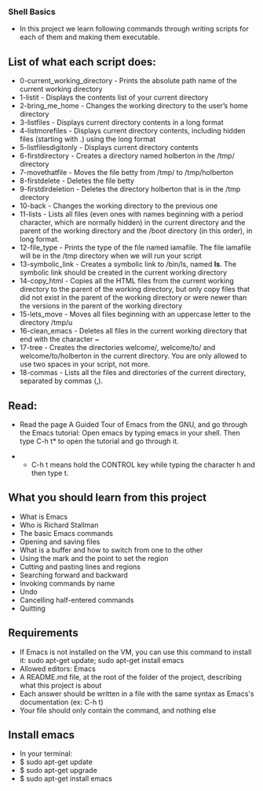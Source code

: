 ### Shell Basics

- In this project we learn following commands through writing scripts for each of them and making them executable.

## List of what each script does:

- 0-current_working_directory - Prints the absolute path name of the current working directory
- 1-listit - Displays the contents list of your current directory
- 2-bring_me_home - Changes the working directory to the user’s home directory
- 3-listfiles - Displays current directory contents in a long format
- 4-listmorefiles - Displays current directory contents, including hidden files (starting with .) using the long format
- 5-listfilesdigitonly - Displays current directory contents
- 6-firstdirectory - Creates a directory named holberton in the /tmp/ directory
- 7-movethatfile - Moves the file betty from /tmp/ to /tmp/holberton
- 8-firstdelete - Deletes the file betty
- 9-firstdirdeletion - Deletes the directory holberton that is in the /tmp directory
- 10-back - Changes the working directory to the previous one
- 11-lists - Lists all files (even ones with names beginning with a period character, which are normally hidden) in the current directory and the parent of the working directory and the /boot directory (in this order), in long format.
- 12-file_type - Prints the type of the file named iamafile. The file iamafile will be in the /tmp directory when we will run your script
- 13-symbolic_link - Creates a symbolic link to /bin/ls, named __ls__. The symbolic link should be created in the current working directory
- 14-copy_html - Copies all the HTML files from the current working directory to the parent of the working directory, but only copy files that did not exist in the parent of the working directory or were newer than the versions in the parent of the working directory
- 15-lets_move - Moves all files beginning with an uppercase letter to the directory /tmp/u
- 16-clean_emacs - Deletes all files in the current working directory that end with the character ~
- 17-tree - Creates the directories welcome/, welcome/to/ and welcome/to/holberton in the current directory. You are only allowed to use two spaces in your script, not more.
- 18-commas - Lists all the files and directories of the current directory, separated by commas (,).

## Read:

- Read the page A Guided Tour of Emacs from the GNU, and go through the Emacs tutorial: Open emacs by typing emacs in your shell. Then type C-h t* to open the tutorial and go through it.

- * C-h t means hold the CONTROL key while typing the character h and then type t.

## What you should learn from this project

- What is Emacs
- Who is Richard Stallman
- The basic Emacs commands
- Opening and saving files
- What is a buffer and how to switch from one to the other
- Using the mark and the point to set the region
- Cutting and pasting lines and regions
- Searching forward and backward
- Invoking commands by name
- Undo
- Cancelling half-entered commands
- Quitting

## Requirements

- If Emacs is not installed on the VM, you can use this command to install it: sudo apt-get update; sudo apt-get install emacs
- Allowed editors: Emacs
- A README.md file, at the root of the folder of the project, describing what this project is about
- Each answer should be written in a file with the same syntax as Emacs's documentation (ex: C-h t)
- Your file should only contain the command, and nothing else

## Install emacs

- In your terminal:
- $ sudo apt-get update
- $ sudo apt-get upgrade
- $ sudo apt-get install emacs
